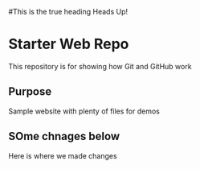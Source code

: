 #This is the true heading
Heads Up!

# Starter Web Repo

This repository is for showing how Git and GitHub work

## Purpose

Sample website with plenty of files for demos

## SOme chnages below
Here is where we made changes